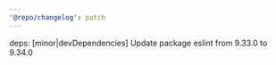 ```yaml
---
'@repo/changelog': patch
---
```


deps: [minor|devDependencies] Update package eslint from 9.33.0 to 9.34.0
